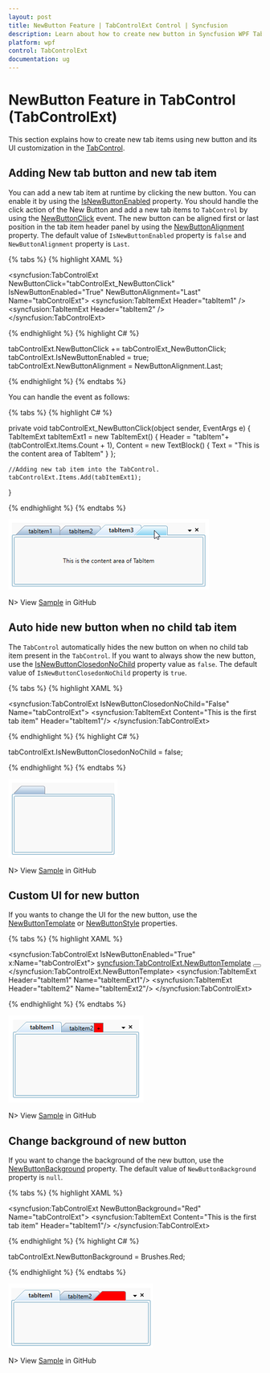 ```yaml
---
layout: post
title: NewButton Feature | TabControlExt Control | Syncfusion
description: Learn about how to create new button in Syncfusion WPF TabControlExt control and more details about the control features.
platform: wpf
control: TabControlExt
documentation: ug
---
```


# NewButton Feature in TabControl (TabControlExt)

This section explains how to create new tab items using new button and its UI customization in the [TabControl](https://help.syncfusion.com/cr/wpf/Syncfusion.Tools.Wpf~Syncfusion.Windows.Tools.Controls.TabControlExt.html). 

## Adding New tab button and new tab item

You can add a new tab item at runtime by clicking the new button. You can enable it by using the [IsNewButtonEnabled](https://help.syncfusion.com/cr/wpf/Syncfusion.Tools.Wpf~Syncfusion.Windows.Tools.Controls.TabControlExt~IsNewButtonEnabled.html) property. You should handle the click action of the New Button and add a new tab items to `TabControl` by using the [NewButtonClick](https://help.syncfusion.com/cr/wpf/Syncfusion.Tools.Wpf~Syncfusion.Windows.Tools.Controls.TabControlExt~NewButtonClick_EV.html) event. The new button can be aligned first or last position in the tab item header panel by using the [NewButtonAlignment](https://help.syncfusion.com/cr/wpf/Syncfusion.Tools.Wpf~Syncfusion.Windows.Tools.Controls.TabControlExt~NewButtonAlignment.html) property. The default value of `IsNewButtonEnabled` property is `false` and `NewButtonAlignment` property is `Last`.

{% tabs %}
{% highlight XAML %}

<syncfusion:TabControlExt NewButtonClick="tabControlExt_NewButtonClick"
                          IsNewButtonEnabled="True"
                          NewButtonAlignment="Last"
                          Name="tabControlExt">
    <syncfusion:TabItemExt Header="tabItem1" />
    <syncfusion:TabItemExt Header="tabItem2" />
</syncfusion:TabControlExt>

{% endhighlight %}
{% highlight C# %}

tabControlExt.NewButtonClick += tabControlExt_NewButtonClick;
tabControlExt.IsNewButtonEnabled = true;
tabControlExt.NewButtonAlignment = NewButtonAlignment.Last;

{% endhighlight %}
{% endtabs %}

You can handle the event as follows:

{% tabs %}
{% highlight C# %}

private void tabControlExt_NewButtonClick(object sender, EventArgs e) {
    TabItemExt tabItemExt1 = new TabItemExt()
    {
        Header = "tabItem"+ (tabControlExt.Items.Count + 1),
        Content = new TextBlock() { Text = "This is the content area of TabItem" }
    };

    //Adding new tab item into the TabControl.
    tabControlExt.Items.Add(tabItemExt1);
}

{% endhighlight %}
{% endtabs %}

![New tab item added by new button click](NewButton-Feature_images/NewButton.png)

N> View [Sample](https://github.com/SyncfusionExamples/syncfusion-wpf-tabcontrolext-examples/tree/master/Samples/NewButton) in GitHub

## Auto hide new button when no child tab item

The `TabControl` automatically hides the new button on when no child tab item present in the `TabControl`. If you want to always show the new button, use the [IsNewButtonClosedonNoChild](https://help.syncfusion.com/cr/wpf/Syncfusion.Tools.Wpf~Syncfusion.Windows.Tools.Controls.TabControlExt~IsNewButtonClosedonNoChild.html) property value as `false`. The default value of `IsNewButtonClosedonNoChild` property is `true`.

{% tabs %}
{% highlight XAML %}

<syncfusion:TabControlExt IsNewButtonClosedonNoChild="False"
                          Name="tabControlExt">
    <syncfusion:TabItemExt Content="This is the first tab item"
                           Header="tabItem1"/>
</syncfusion:TabControlExt>

{% endhighlight %}
{% highlight C# %}

tabControlExt.IsNewButtonClosedonNoChild = false;

{% endhighlight %}
{% endtabs %}

![TabControl always show the new button](NewButton-Feature_images/NewButtonShow.png)

N> View [Sample](https://github.com/SyncfusionExamples/syncfusion-wpf-tabcontrolext-examples/tree/master/Samples/NewButton) in GitHub

## Custom UI for new button

If you wants to change the UI for the new button, use the [NewButtonTemplate](https://help.syncfusion.com/cr/wpf/Syncfusion.Tools.Wpf~Syncfusion.Windows.Tools.Controls.TabControlExt~NewButtonTemplate.html) or [NewButtonStyle](https://help.syncfusion.com/cr/wpf/Syncfusion.Tools.Wpf~Syncfusion.Windows.Tools.Controls.TabControlExt~NewButtonStyle.html)  properties. 

{% tabs %}
{% highlight XAML %}

<syncfusion:TabControlExt IsNewButtonEnabled="True"
                          x:Name="tabControlExt">
    <syncfusion:TabControlExt.NewButtonTemplate>
        <ControlTemplate>
            <Button Background="Red" 
                    Content=" + "></Button>
        </ControlTemplate>
    </syncfusion:TabControlExt.NewButtonTemplate>
    <syncfusion:TabItemExt Header="tabItem1" Name="tabItemExt1"/>
    <syncfusion:TabItemExt Header="tabItem2" Name="tabItemExt2"/>
</syncfusion:TabControlExt>

{% endhighlight %}
{% endtabs %}

![Custom UI for the new button](NewButton-Feature_images/CustomNewButton.png)

N> View [Sample](https://github.com/SyncfusionExamples/syncfusion-wpf-tabcontrolext-examples/tree/master/Samples/NewButton) in GitHub

## Change background of new button

If you want to change the background of the new button, use the [NewButtonBackground](https://help.syncfusion.com/cr/wpf/Syncfusion.Tools.Wpf~Syncfusion.Windows.Tools.Controls.TabControlExt~NewButtonBackground.html) property. The default value of `NewButtonBackground` property is `null`.

{% tabs %}
{% highlight XAML %}

<syncfusion:TabControlExt NewButtonBackground="Red"
                          Name="tabControlExt">
    <syncfusion:TabItemExt Content="This is the first tab item"
                           Header="tabItem1"/>
</syncfusion:TabControlExt>

{% endhighlight %}
{% highlight C# %}

tabControlExt.NewButtonBackground = Brushes.Red;

{% endhighlight %}
{% endtabs %}

![Red color applied for the new button background](NewButton-Feature_images/NewButtonBackground.png)

N> View [Sample](https://github.com/SyncfusionExamples/syncfusion-wpf-tabcontrolext-examples/tree/master/Samples/NewButton) in GitHub